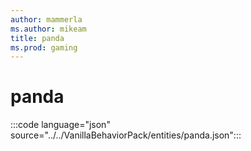 ```yaml
---
author: mammerla
ms.author: mikeam
title: panda
ms.prod: gaming
---
```


# panda

:::code language="json" source="../../VanillaBehaviorPack/entities/panda.json":::
